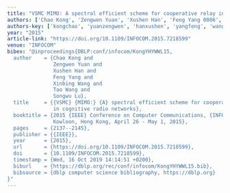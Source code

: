 ```yaml
---
title: "VSMC MIMO: A spectral efficient scheme for cooperative relay in cognitive radio networks"
authors: ['Chao Kong', 'Zengwen Yuan', 'Xushen Han', 'Feng Yang 0006', 'Xinbing Wang', 'Tao Wang 0004', 'Songwu Lu']
authors-key: ['kongchao', 'yuanzengwen', 'hanxushen', 'yangfeng', 'wangxinbing', 'wangtao', 'lusongwu']
year: "2015"
article-link: "https://doi.org/10.1109/INFOCOM.2015.7218599"
venue: "INFOCOM"
bibex: "@inproceedings{DBLP:conf/infocom/KongYHYWWL15,
  author    = {Chao Kong and
               Zengwen Yuan and
               Xushen Han and
               Feng Yang and
               Xinbing Wang and
               Tao Wang and
               Songwu Lu},
  title     = {{VSMC} {MIMO:} {A} spectral efficient scheme for cooperative relay
               in cognitive radio networks},
  booktitle = {2015 {IEEE} Conference on Computer Communications, {INFOCOM} 2015,
               Kowloon, Hong Kong, April 26 - May 1, 2015},
  pages     = {2137--2145},
  publisher = {{IEEE}},
  year      = {2015},
  url       = {https://doi.org/10.1109/INFOCOM.2015.7218599},
  doi       = {10.1109/INFOCOM.2015.7218599},
  timestamp = {Wed, 16 Oct 2019 14:14:51 +0200},
  biburl    = {https://dblp.org/rec/conf/infocom/KongYHYWWL15.bib},
  bibsource = {dblp computer science bibliography, https://dblp.org}
}"
---
```

